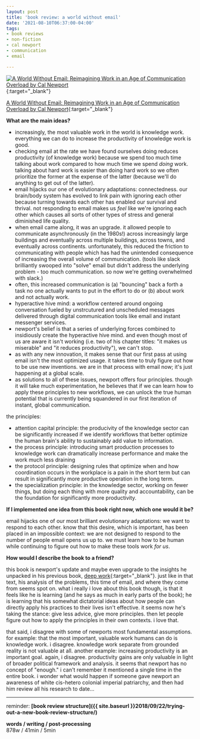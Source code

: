 ```yaml
---
layout: post
title: 'book review: a world without email'
date: '2021-08-10T06:37:00-04:00'
tags:
- book reviews
- non-fiction
- cal newport
- communication
- email

--- 
```



[![A World Without Email: Reimagining Work in an Age of Communication Overload by Cal Newport](https://i.gr-assets.com/images/S/compressed.photo.goodreads.com/books/1597016311l/54326146.jpg)](https://www.goodreads.com/book/show/54326146-a-world-without-email){:target="_blank"}

[A World Without Email: Reimagining Work in an Age of Communication Overload by Cal Newport](https://www.goodreads.com/book/show/54326146-a-world-without-email){:target="_blank"}


<b>What are the main ideas?</b> 

* increasingly, the most valuable work in the world is knowledge work. everything we can do to increase the productivity of knowledge work is good. 
* checking email at the rate we have found ourselves doing reduces productivity (of knowledge work) because we spend too much time talking about work compared to how much time we spend *doing* work. talking about hard work is easier than doing hard work so we often prioritize the former at the expense of the latter (because we'll do anything to get out of the latter). 
* email hijacks our one of evolutionary adaptations: connectedness. our brain/body system has evolved to link pain with ignoring each other because turning towards each other has enabled our survival and thrival. not responding to email makes us *feel* like we're ignoring each other which causes all sorts of other types of stress and general diminished life quality.
* when email came along, it was an upgrade. it allowed people to communicate asynchronously (in the 1980s!) across increasingly large buildings and eventually across multiple buildings, across towns, and eventually across continents. unfortunately, this reduced the friction to communicating with people which has had the unintended consequence of increasing the overall volume of communication. (tools like slack brilliantly swooped into "solve" email but didn't address the underlying problem - too much communication. so now we're getting overwhelmed with slack.)
* often, this increased communication is (a) "bouncing" back a forth a task no one actually wants to put in the effort to do or (b) about work and not actually work.
* hyperactive hive mind: a workflow centered around ongoing conversation fueled by unstrcutured and unscheduled messages delivered through digital communication tools like email and instant messenger services. 
* newport's belief is that a series of underlying forces combined to insidiously create the hyperactive hive mind. and even though most of us are aware it isn't working (i.e. two of his chapter titles: "it makes us miserable" and "it reduces productivity"), we can't stop. 
* as with any new innovation, it makes sense that our first pass at using email isn't the most optimized usage. it takes time to truly figure out how to be use new inventions. we are in that process with email now; it's just happening at a global scale. 
* as solutions to all of these issues, newport offers four principles. though it will take much experimentation, he believes that if we can learn how to apply these principles to new workflows, we can unlock the true human potential that is currently being squandered in our first iteration of instant, global communication. 

the principles:
* attention capital principle: the producivity of the knowledge sector can be significantly increased if we identify workflows that better optimize the human brain's ability to sustainably add value to information. 
* the process principle: introducing smart production processes to knowledge work can dramatically increase performance and make the work much less draining
* the protocol principle: designing rules that optimize when and how coordination occurs in the workplace is a pain in the short term but can result in significantly more productive operation in the long term. 
* the specialization principle: in the knowledge sector, working on fewer things, but doing each thing with more quality and accountability, can be the foundation for significantly more productivity. 



<b>If I implemented one idea from this book right now, which one would it be?</b>

email hijacks one of our most brilliant evolutionary adaptations: we want to respond to each other. know that this desire, which is important, has been placed in an impossible context: we are not designed to respond to the number of people email opens us up to. we must learn how to be human while continuing to figure out how to make these tools work *for us*.


<b>How would I describe the book to a friend?</b>

this book is newport's update and maybe even upgrade to the insights he unpacked in his previous book, [deep work](https://www.goodreads.com/book/show/25744928-deep-work){:target="_blank"}. just like in that text, his analysis of the problems, this time of email, and where they come from seems spot on. what i really i love about this book though, is that it feels like he is learning (and he says as much in early parts of the book); he is learning that his somewhat dictatorial ideas about how people can directly apply his practices to their lives isn't effective. it seems now he's taking the stance: give less advice, give more principles. then let people figure out how to apply the principles in their own contexts. i love that.

that said, i disagree with some of newports most fundamental assumptions. for example: that the most important, valuable work humans can do is knowledge work. i disagree. knowledge work separate from grounded reality is not valuable at all. another example: increasing productivity is an important goal. again, i disagree. productivity gains are only valuable in light of broader political framework and analysis. it seems that newport has no concept of "enough." i can't remember it mentioned a single time in the entire book. i wonder what would happen if someone gave newport an awareness of white cis-hetero colonial imperial patriarchy, and then had him review all his research to date...

---

reminder: **[book review structure]({{ site.baseurl }}2018/09/22/trying-out-a-new-book-review-structure/)**


<!-- &#042; = asterisk -->
<!-- &#039; = single quote '-->

**words / writing / post-processing**  
878w / 41min / 5min